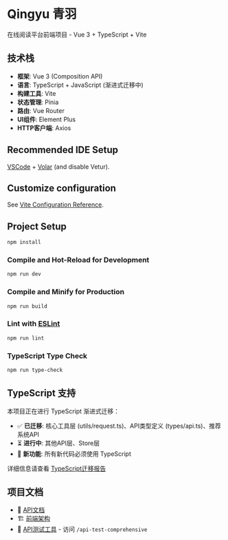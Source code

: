 # Qingyu 青羽

在线阅读平台前端项目 - Vue 3 + TypeScript + Vite

## 技术栈

- **框架**: Vue 3 (Composition API)
- **语言**: TypeScript + JavaScript (渐进式迁移中)
- **构建工具**: Vite
- **状态管理**: Pinia
- **路由**: Vue Router
- **UI组件**: Element Plus
- **HTTP客户端**: Axios

## Recommended IDE Setup

[VSCode](https://code.visualstudio.com/) + [Volar](https://marketplace.visualstudio.com/items?itemName=Vue.volar) (and disable Vetur).

## Customize configuration

See [Vite Configuration Reference](https://vite.dev/config/).

## Project Setup

```sh
npm install
```

### Compile and Hot-Reload for Development

```sh
npm run dev
```

### Compile and Minify for Production

```sh
npm run build
```

### Lint with [ESLint](https://eslint.org/)

```sh
npm run lint
```

### TypeScript Type Check

```sh
npm run type-check
```

## TypeScript 支持

本项目正在进行 TypeScript 渐进式迁移：

- ✅ **已迁移**: 核心工具层 (utils/request.ts)、API类型定义 (types/api.ts)、推荐系统API
- ⏳ **进行中**: 其他API层、Store层
- 📝 **新功能**: 所有新代码必须使用 TypeScript

详细信息请查看 [TypeScript迁移报告](./TypeScript迁移报告.md)

## 项目文档

- 📖 [API文档](./src/api/README.md)
- 🏗️ [前端架构](./doc/architecture/)
- 🧪 [API测试工具](./src/views/ComprehensiveAPITestView.vue) - 访问 `/api-test-comprehensive`
